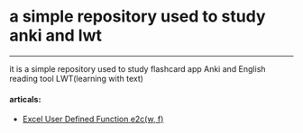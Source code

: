 # a simple repository used to study anki and lwt
---
it is a simple repository used to study flashcard app Anki and English reading tool LWT(learning with text)

#### articals: 
- [Excel User Defined Function e2c(w, f)](excel-udf-e2c.md)
